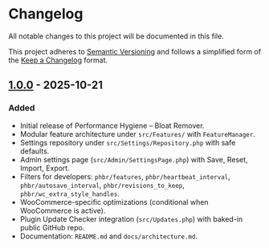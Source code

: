 # Changelog

All notable changes to this project will be documented in this file.

This project adheres to [Semantic Versioning](https://semver.org/) and follows a simplified form of the [Keep a Changelog](https://keepachangelog.com/) format.

## [1.0.0] - 2025-10-21

### Added
- Initial release of Performance Hygiene – Bloat Remover.
- Modular feature architecture under `src/Features/` with `FeatureManager`.
- Settings repository under `src/Settings/Repository.php` with safe defaults.
- Admin settings page (`src/Admin/SettingsPage.php`) with Save, Reset, Import, Export.
- Filters for developers: `phbr/features`, `phbr/heartbeat_interval`, `phbr/autosave_interval`, `phbr/revisions_to_keep`, `phbr/wc_extra_style_handles`.
- WooCommerce-specific optimizations (conditional when WooCommerce is active).
- Plugin Update Checker integration (`src/Updates.php`) with baked-in public GitHub repo.
- Documentation: `README.md` and `docs/architecture.md`.

[1.0.0]: https://github.com/tombinga/performance-hygiene-bloat-remover/releases/tag/v1.0.0
